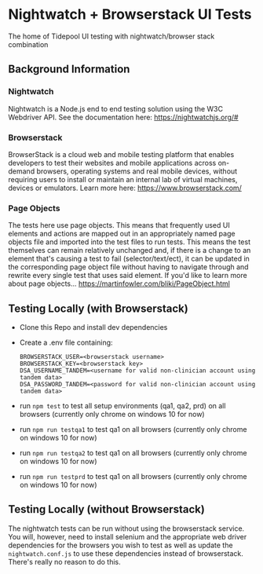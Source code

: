 # Nightwatch + Browserstack UI Tests
The home of Tidepool UI testing with nightwatch/browser stack combination

## Background Information

### Nightwatch
Nightwatch is a Node.js end to end testing solution using the W3C Webdriver API. See the documentation here: https://nightwatchjs.org/#

### Browserstack
BrowserStack is a cloud web and mobile testing platform that enables developers to test their websites and mobile applications across on-demand browsers, operating systems and real mobile devices, without requiring users to install or maintain an internal lab of virtual machines, devices or emulators. Learn more here: https://www.browserstack.com/

### Page Objects
The tests here use page objects. This means that frequently used UI elements and actions are mapped out in an appropriately named page objects file and imported into the test files to run tests. This means the test themselves can remain relatively unchanged and, if there is a change to an element that's causing a test to fail (selector/text/ect), it can be updated in the corresponding page object file without having to navigate through and rewrite every single test that uses said element. If you'd like to learn more about page objects... https://martinfowler.com/bliki/PageObject.html

## Testing Locally (with Browserstack)

- Clone this Repo and install dev dependencies
- Create a .env file containing:

      BROWSERSTACK_USER=<browserstack username>
      BROWSERSTACK_KEY=<browserstack key>
      DSA_USERNAME_TANDEM=<username for valid non-clinician account using tandem data>
      DSA_PASSWORD_TANDEM=<password for valid non-clinician account using tandem data>
    
- run `npm test` to test all setup environments (qa1, qa2, prd) on all browsers (currently only chrome on windows 10 for now)
- run `npm run testqa1` to test qa1 on all browsers (currently only chrome on windows 10 for now)
- run `npm run testqa2` to test qa1 on all browsers (currently only chrome on windows 10 for now)
- run `npm run testprd` to test qa1 on all browsers (currently only chrome on windows 10 for now)

## Testing Locally (without Browserstack)
The nightwatch tests can be run without using the browserstack service. You will, however, need to install selenium and the appropriate web driver dependencies for the browsers you wish to test as well as update the `nightwatch.conf.js` to use these dependencies instead of browserstack. There's really no reason to do this.
